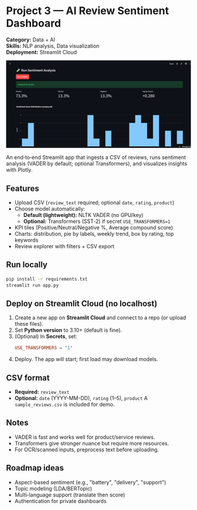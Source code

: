 
# Project 3 — AI Review Sentiment Dashboard
**Category:** Data + AI  
**Skills:** NLP analysis, Data visualization  
**Deployment:** Streamlit Cloud

[![Dashboard preview](dashboard.png)](https://ai-review-sentimental-dashboard.streamlit.app/)

An end‑to‑end Streamlit app that ingests a CSV of reviews, runs sentiment analysis (VADER by default; optional Transformers), and visualizes insights with Plotly.

## Features
- Upload CSV (`review_text` required; optional `date`, `rating`, `product`)
- Choose model automatically:
  - **Default (lightweight):** NLTK VADER (no GPU/key)
  - **Optional:** Transformers (SST‑2) if secret `USE_TRANSFORMERS=1`
- KPI tiles (Positive/Neutral/Negative %, Average compound score)
- Charts: distribution, pie by labels, weekly trend, box by rating, top keywords
- Review explorer with filters + CSV export

## Run locally
```bash
pip install -r requirements.txt
streamlit run app.py
```

## Deploy on Streamlit Cloud (no localhost)
1. Create a new app on **Streamlit Cloud** and connect to a repo (or upload these files).
2. Set **Python version** to 3.10+ (default is fine).
3. (Optional) In **Secrets**, set:
   ```toml
   USE_TRANSFORMERS = "1"
   ```
4. Deploy. The app will start; first load may download models.

## CSV format
- **Required:** `review_text`
- **Optional:** `date` (YYYY-MM-DD), `rating` (1–5), `product`
A `sample_reviews.csv` is included for demo.

## Notes
- VADER is fast and works well for product/service reviews.
- Transformers give stronger nuance but require more resources.
- For OCR/scanned inputs, preprocess text before uploading.

## Roadmap ideas
- Aspect-based sentiment (e.g., "battery", "delivery", "support")
- Topic modeling (LDA/BERTopic)
- Multi-language support (translate then score)
- Authentication for private dashboards
